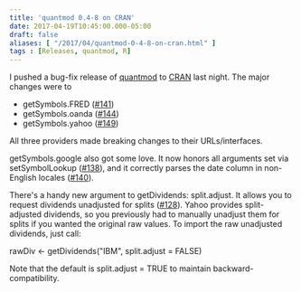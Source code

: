 ```yaml
---
title: 'quantmod 0.4-8 on CRAN'
date: 2017-04-19T10:45:00.000-05:00
draft: false
aliases: [ "/2017/04/quantmod-0-4-8-on-cran.html" ]
tags : [Releases, quantmod, R]
---
```


I pushed a bug-fix release of [quantmod](http://www.quantmod.com/) to [CRAN](https://cran.r-project.org/) last night. The major changes were to  

*   getSymbols.FRED ([#141](https://github.com/joshuaulrich/quantmod/issues/141))
*   getSymbols.oanda ([#144](https://github.com/joshuaulrich/quantmod/issues/144))
*   getSymbols.yahoo ([#149](https://github.com/joshuaulrich/quantmod/issues/149))

All three providers made breaking changes to their URLs/interfaces.  
  
getSymbols.google also got some love. It now honors all arguments set via setSymbolLookup ([#138](https://github.com/joshuaulrich/quantmod/issues/138)), and it correctly parses the date column in non-English locales ([#140](https://github.com/joshuaulrich/quantmod/issues/140)).  
  
There's a handy new argument to getDividends: split.adjust. It allows you to request dividends unadjusted for splits ([#128](https://github.com/joshuaulrich/quantmod/issues/140)). Yahoo provides split-adjusted dividends, so you previously had to manually unadjust them for splits if you wanted the original raw values. To import the raw unadjusted dividends, just call:  
  
rawDiv <- getDividends("IBM", split.adjust = FALSE)  
  
Note that the default is split.adjust = TRUE to maintain backward-compatibility.